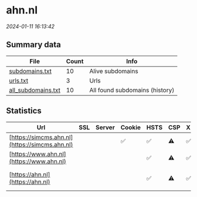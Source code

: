 # ahn.nl
*2024-01-11 16:13:42*
## Summary data
| File       | Count | Info |
|------------|-------|------|
|[subdomains.txt](/data/ahn.nl/subdomains.txt)|10|Alive subdomains|
|[urls.txt](/data/ahn.nl/urls.txt)|3|Urls|
|[all_subdomains.txt](/data/ahn.nl/all_subdomains.txt)|10|All found subdomains (history)|
## Statistics
| Url | SSL | Server | Cookie | HSTS | CSP | XFO | XXP | RP | Tech |Title |
|------------|-------|------|------|------|------|------|------|------|------|------|
|[https://simcms.ahn.nl](https://simcms.ahn.nl)| ||:white_check_mark: |:white_check_mark: |:warning: | :white_check_mark: | | :white_check_mark: |HSTS|403 Forbidden|
|[https://www.ahn.nl](https://www.ahn.nl)| || |:white_check_mark: |:warning: | :white_check_mark: | | :white_check_mark: |HSTS|403 Forbidden|
|[https://ahn.nl](https://ahn.nl)| || |:white_check_mark: |:warning: | :white_check_mark: | | :white_check_mark: |HSTS|301 Moved Perman...|